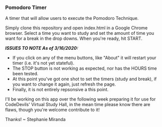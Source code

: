 ### Pomodoro Timer
A timer that will allow users to execute the Pomodoro Technique.

Simply clone this repository and open index.html in a Google Chrome browser. Select a time you want to study and set the amount of time you want for a break in the drop downs. When you're ready, hit START.

***ISSUES TO NOTE As of 3/16/2020:*** 
- If you click on any of the menu buttons, like "About" it will restart your timer (i.e. it's not yet stateful). 
- The STOP button is not working as expected, nor has the HOURS time been tested. 
- At this point you've got one shot to set the timers (study and break), if you want to change it again, just refresh the page.
- Finally, it is not entirely repsonsive a this point.

I'll be working on this app over the following week preparing it for use for CodeDevils' Virtual Study Hall, in the mean time please know there are flaws, though you're welcome contribute to it!

Thanks! 
~ Stephanie Miranda
